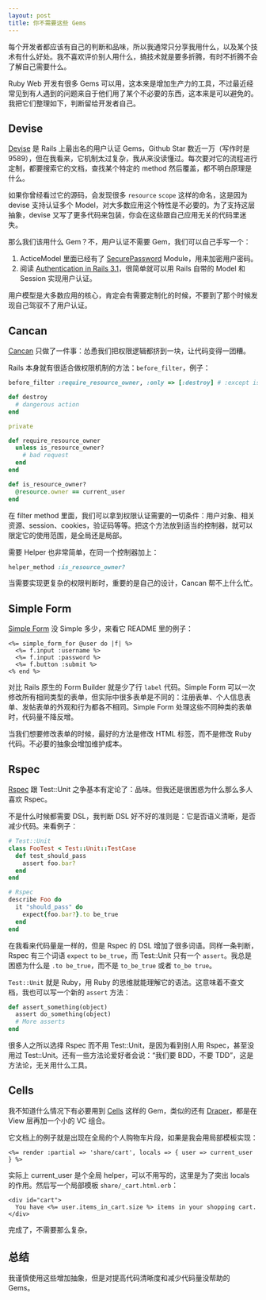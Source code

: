 ```yaml
---
layout: post
title: 你不需要这些 Gems
---
```


每个开发者都应该有自己的判断和品味，所以我通常只分享我用什么，以及某个技术有什么好处。我不喜欢评价别人用什么，搞技术就是要多折腾，有时不折腾不会了解自己需要什么。

Ruby Web 开发有很多 Gems 可以用，这本来是增加生产力的工具，不过最近经常见到有人遇到的问题来自于他们用了某个不必要的东西，这本来是可以避免的。我把它们整理如下，判断留给开发者自己。

## Devise

[Devise](https://github.com/plataformatec/devise) 是 Rails 上最出名的用户认证 Gems，Github Star 数近一万（写作时是 9589），但在我看来，它机制太过复杂，我从来没读懂过。每次要对它的流程进行定制，都要搜索它的文档，查找某个特定的 method 然后覆盖，都不明白原理是什么。

如果你曾经看过它的源码，会发现很多 `resource` `scope` 这样的命名，这是因为 devise 支持认证多个 Model，对大多数应用这个特性是不必要的。为了支持这层抽象，devise 又写了更多代码来包装，你会在这些跟自己应用无关的代码里迷失。

那么我们该用什么 Gem？不，用户认证不需要 Gem，我们可以自己手写一个：

1. ActiceModel 里面已经有了 [SecurePassword](http://api.rubyonrails.org/classes/ActiveModel/SecurePassword/ClassMethods.html) Module，用来加密用户密码。
2. 阅读 [Authentication in Rails 3.1](http://railscasts.com/episodes/270-authentication-in-rails-3-1?view=asciicast)，很简单就可以用 Rails 自带的 Model 和 Session 实现用户认证。

用户模型是大多数应用的核心，肯定会有需要定制化的时候，不要到了那个时候发现自己驾驭不了用户认证。

## Cancan

[Cancan](https://github.com/ryanb/cancan) 只做了一件事：怂恿我们把权限逻辑都挤到一块，让代码变得一团糟。

Rails 本身就有很适合做权限机制的方法：`before_filter`，例子：

```ruby
before_filter :require_resource_owner, :only => [:destroy] # :except is better

def destroy
  # dangerous action
end

private

def require_resource_owner
  unless is_resource_owner?
    # bad request
  end
end

def is_resource_owner?
  @resource.owner == current_user
end
```

在 filter method 里面，我们可以拿到权限认证需要的一切条件：用户对象、相关资源、session、cookies，验证码等等。把这个方法放到适当的控制器，就可以限定它的使用范围，是全局还是局部。

需要 Helper 也非常简单，在同一个控制器加上：

```ruby
helper_method :is_resource_owner?
```

当需要实现更复杂的权限判断时，重要的是自己的设计，Cancan 帮不上什么忙。

## Simple Form

[Simple Form](https://github.com/plataformatec/simple_form) 没 Simple 多少，来看它 README 里的例子：

```erb
<%= simple_form_for @user do |f| %>
  <%= f.input :username %>
  <%= f.input :password %>
  <%= f.button :submit %>
<% end %>
```

对比 Rails 原生的 Form Builder 就是少了行 `label` 代码。Simple Form 可以一次修改所有相同类型的表单，但实际中很多表单是不同的：注册表单、个人信息表单、发帖表单的外观和行为都各不相同。Simple Form 处理这些不同种类的表单时，代码量不降反增。

当我们想要修改表单的时候，最好的方法是修改 HTML 标签，而不是修改 Ruby 代码。不必要的抽象会增加维护成本。

## Rspec

[Rspec](http://rspec.info/) 跟 Test::Unit 之争基本有定论了：品味。但我还是很困惑为什么那么多人喜欢 Rspec。

不是什么时候都需要 DSL，我判断 DSL 好不好的准则是：它是否语义清晰，是否减少代码。来看例子：

```ruby
# Test::Unit
class FooTest < Test::Unit::TestCase
  def test_should_pass
    assert foo.bar?
  end
end
```

```ruby
# Rspec
describe Foo do
  it "should_pass" do
    expect{foo.bar?}.to be_true
  end
end
```

在我看来代码量是一样的，但是 Rspec 的 DSL 增加了很多词语。同样一条判断，Rspec 有三个词语 `expect` `to` `be_true`，而 Test::Unit 只有一个 `assert`。我总是困惑为什么是 `.to be_true`，而不是 `to_be_true` 或者 `to_be true`。

`Test::Unit` 就是 Ruby，用 Ruby 的思维就能理解它的语法。这意味着不查文档，我也可以写一个新的 `assert` 方法：

```ruby
def assert_something(object)
  assert do_something(object)
  # More asserts
end
```

很多人之所以选择 Rspec 而不用 Test::Unit，是因为看到别人用 Rspec，甚至没用过 Test::Unit。还有一些方法论爱好者会说：“我们要 BDD，不要 TDD”，这是方法论，无关用什么工具。

## Cells

我不知道什么情况下有必要用到 [Cells](https://github.com/apotonick/cells) 这样的 Gem，类似的还有 [Draper](https://github.com/drapergem/draper)，都是在 View 层再加一个小的 VC 组合。

它文档上的例子就是出现在全局的个人购物车片段，如果是我会用局部模板实现：

```erb
<%= render :partial => 'share/cart', locals => { user => current_user } %>
```

实际上 current_user 是个全局 helper，可以不用写的，这里是为了突出 locals 的作用。然后写一个局部模板 `share/_cart.html.erb`：

```erb
<div id="cart">
  You have <%= user.items_in_cart.size %> items in your shopping cart.
</div>
```

完成了，不需要那么复杂。

## 总结

我谨慎使用这些增加抽象，但是对提高代码清晰度和减少代码量没帮助的 Gems。
